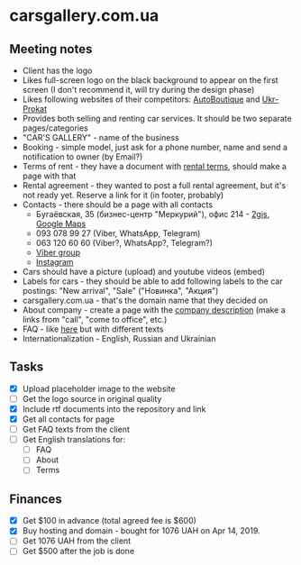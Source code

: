 # carsgallery.com.ua

## Meeting notes
- Client has the logo
- Likes full-screen logo on the black background to appear on the first screen (I don't recommend it, will try during the design phase)
- Likes following websites of their competitors: [AutoBoutique](http://autoboutique.cars.ua/) and [Ukr-Prokat](https://ukr-prokat.com/)
- Provides both selling and renting car services. It should be two separate pages/categories
- "CAR'S GALLERY" - name of the business
- Booking - simple model, just ask for a phone number, name and send a notification to owner (by Email?)
- Terms of rent - they have a document with [rental terms](terms.md), should make a page with that
- Rental agreement - they wanted to post a full rental agreement, but it's not ready yet. Reserve a link for it (in footer, probably)
- Contacts - there should be a page with all contacts
  - Бугаёвская, 35 (бизнес-центр "Меркурий"), офис 214 - [2gis](https://2gis.ua/odessa/firm/1970853118168475), [Google Maps](https://goo.gl/maps/VSL4i5RYU3E2)
  - 093 078 99 27 (Viber, WhatsApp, Telegram)
  - 063 120 60 60 (Viber?, WhatsApp?, Telegram?)
  - [Viber group](https://invite.viber.com/?g2=AQA5qjIlkxZcq0lM4QKoGEr1%2BS%2FFniUTJ4%2FmvXkwi4uldvW53T0IQz0%2BeLTvJ51M)
  - [Instagram](https://www.instagram.com/rent_carsgallery_od/)
- Cars should have a picture (upload) and youtube videos (embed)
- Labels for cars - they should be able to add following labels to the car postings: "New arrival", "Sale" ("Новинка", "Акция")
- carsgallery.com.ua - that's the domain name that they decided on
- About company - create a page with the [company description](about.md) (make a links from "call", "come to office", etc.)
- FAQ - like [here](https://ukr-prokat.com/en/info1) but with different texts
- Internationalization - English, Russian and Ukrainian

## Tasks
- [x] Upload placeholder image to the website
- [ ] Get the logo source in original quality
- [x] Include rtf documents into the repository and link
- [x] Get all contacts for page
- [ ] Get FAQ texts from the client
- [ ] Get English translations for:
  - [ ] FAQ
  - [ ] About
  - [ ] Terms

## Finances
- [x] Get $100 in advance (total agreed fee is $600)
- [x] Buy hosting and domain - bought for 1076 UAH on Apr 14, 2019.
- [ ] Get 1076 UAH from the client
- [ ] Get $500 after the job is done
